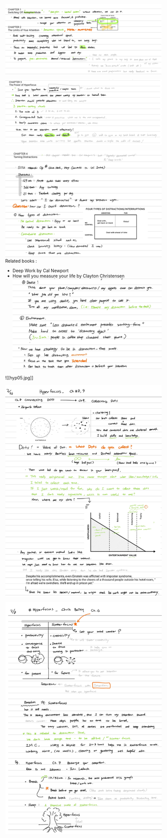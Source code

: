 

![](hp01.png)

![](Hyp3.jpg)

![](hyp0401.jpg)
Related books : 
- Deep Work by Cal Newport 
- How will you measure your life by Clayton Christensen 
![](hyp042.jpg)

![[hyp05.jpg]]


![](hyp06.jpg)


![](hyp08.jpg)



